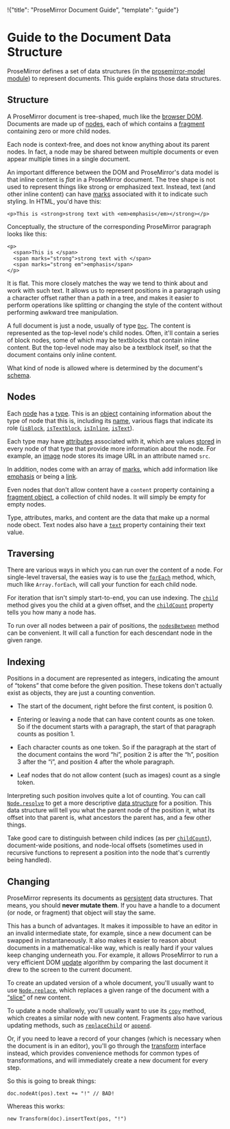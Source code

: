 !{"title": "ProseMirror Document Guide",
  "template": "guide"}

# Guide to the Document Data Structure

ProseMirror defines a set of data structures (in the
[prosemirror-model module](##model)) to represent documents. This
guide explains those data structures.

## Structure

A ProseMirror document is tree-shaped, much like the
[browser DOM](https://developer.mozilla.org/en-US/docs/Web/API/Document_Object_Model).
Documents are made up of [nodes](##model.Node), each
of which contains a [fragment](##model.Fragment) containing zero
or more child nodes.

Each node is context-free, and does not know anything about its parent
nodes. In fact, a node may be shared between multiple documents or
even appear multiple times in a single document.

An important difference between the DOM and ProseMirror's data model
is that inline content is *flat* in a ProseMirror document. The tree
shape is not used to represent things like strong or emphasized text.
Instead, text (and other inline content) can have [marks](##model.Mark)
associated with it to indicate such styling. In HTML, you'd have this:

    <p>This is <strong>strong text with <em>emphasis</em></strong></p>

Conceptually, the structure of the corresponding ProseMirror paragraph
looks like this:

    <p>
      <span>This is </span>
      <span marks="strong">strong text with </span>
      <span marks="strong em">emphasis</span>
    </p>

It is flat. This more closely matches the way we tend to think about
and work with such text. It allows us to represent positions in a
paragraph using a character offset rather than a path in a tree, and
makes it easier to perform operations like splitting or changing the
style of the content without performing awkward tree manipulation.

A full document is just a node, usually of type [`Doc`](##model.Doc).
The content is represented as the top-level node's child nodes. Often,
it'll contain a series of block nodes, some of which may be textblocks
that contain inline content. But the top-level node may also be a
textblock itself, so that the document contains only inline content.

What kind of node is allowed where is determined by the document's
[schema](schema.html).

## Nodes

Each [node](##model.Node) has a [type](##model.Node.type). This is an
[object](##model.NodeType) containing information about the type of node
that this is, including its [name](##model.NodeType.name), various flags
that indicate its role ([`isBlock`](##model.NodeType.isBlock),
[`isTextblock`](##model.NodeType.isTextblock),
[`isInline`](##model.NodeType.isInline), [`isText`](##model.NodeType.isText)).

Each type may have [attributes](##model.NodeType.attrs) associated
with it, which are values [stored](##model.Node.attrs) in every node
of that type that provide more information about the node. For
example, an [image](##model.Image) node stores its image URL in an
attribute named `src`.

In addition, nodes come with an array of [marks](##model.Mark), which
add information like [emphasis](##model.EmMark) or being a
[link](##model.LinkMark).

Even nodes that don't allow content have a `content` property
containing a [fragment object](##model.Fragment), a collection of
child nodes. It will simply be empty for empty nodes.

Type, attributes, marks, and content are the data that make up a
normal node obect. Text nodes also have a [`text`](##model.Node.text)
property containing their text value.

## Traversing

There are various ways in which you can run over the content of a
node. For single-level traversal, the easies way is to use the
[`forEach`](##model.Node.forEach) method, which, much like
`Array.forEach`, will call your function for each child node.

For iteration that isn't simply start-to-end, you can use indexing.
The [`child`](##model.Node.child) method gives you the child at a given
offset, and the [`childCount`](##model.Node.childCount) property tells you
how many a node has.

To run over all nodes between a pair of positions, the
[`nodesBetween`](##model.Node.nodesBetween) method can be convenient.
It will call a function for each descendant node in the given range.

## Indexing

Positions in a document are represented as integers, indicating the
amount of “tokens” that come before the given position. These tokens
don't actually exist as objects, they are just a counting convention.

 * The start of the document, right before the first content, is
   position 0.

 * Entering or leaving a node that can have content counts as one
   token. So if the document starts with a paragraph, the start of
   that paragraph counts as position 1.

 * Each character counts as one token. So if the paragraph at the
   start of the document contains the word “hi”, position 2 is after
   the “h”, position 3 after the “i”, and position 4 after the whole
   paragraph.

 * Leaf nodes that do not allow content (such as images) count as a
   single token.

Interpreting such position involves quite a lot of counting. You can
call [`Node.resolve`](##model.Node.resolve) to get a more descriptive
[data structure](##model.ResolvedPos) for a position. This data
structure will tell you what the parent node of the position it, what
its offset into that parent is, what ancestors the parent has, and a
few other things.

Take good care to distinguish between child indices (as per
[`childCount`](##model.Node.childCount)), document-wide positions, and
node-local offsets (sometimes used in recursive functions to represent
a position into the node that's currently being handled).

## Changing

ProseMirror represents its documents as
[persistent](https://en.wikipedia.org/wiki/Persistent_data_structure)
data structures. That means, you should **never mutate them**. If you
have a handle to a document (or node, or fragment) that object will
stay the same.

This has a bunch of advantages. It makes it impossible to have an
editor in an invalid intermediate state, for example, since a new
document can be swapped in instantaneously. It also makes it easier to
reason about documents in a mathematical-like way, which is really
hard if your values keep changing underneath you. For example, it
allows ProseMirror to run a very efficient DOM
[update](##view.EditorView.update) algorithm by comparing the last
document it drew to the screen to the current document.

To create an updated version of a whole document, you'll usually want
to use [`Node.replace`](##model.Node.replace), which replaces a given
range of the document with a [“slice”](##model.Slice) of new content.

To update a node shallowly, you'll usually want to use its
[`copy`](##model.Node.copy) method, which creates a similar node with
new content. Fragments also have various updating methods, such as
[`replaceChild`](##model.Fragment.replaceChild) or
[`append`](##model.Fragment.append).

Or, if you need to leave a record of your changes (which is necessary
when the document is in an editor), you'll go through the
[transform](./transform.html) interface instead, which provides
convenience methods for common types of transformations, and will
immediately create a new document for every step.

So this is going to break things:

    doc.nodeAt(pos).text += "!" // BAD!

Whereas this works:

    new Transform(doc).insertText(pos, "!")
